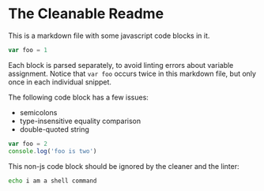 # The Cleanable Readme

This is a markdown file with some javascript code blocks in it.

```js
var foo = 1
```

Each block is parsed separately, to avoid linting errors about variable
assignment. Notice that `var foo` occurs twice in this markdown file,
but only once in each individual snippet.

The following code block has a few issues:

- semicolons
- type-insensitive equality comparison
- double-quoted string

```javascript
var foo = 2
console.log('foo is two')
```

This non-js code block should be ignored by the cleaner and the linter:

```sh
echo i am a shell command
```
